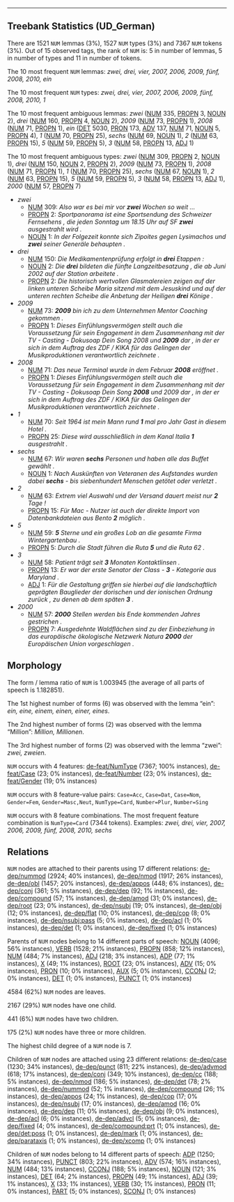 

--------------------------------------------------------------------------------

## Treebank Statistics (UD_German)

There are 1521 `NUM` lemmas (3%), 1527 `NUM` types (3%) and 7367 `NUM` tokens (3%).
Out of 15 observed tags, the rank of `NUM` is: 5 in number of lemmas, 5 in number of types and 11 in number of tokens.

The 10 most frequent `NUM` lemmas: <em>zwei, drei, vier, 2007, 2006, 2009, fünf, 2008, 2010, ein</em>

The 10 most frequent `NUM` types:  <em>zwei, drei, vier, 2007, 2006, 2009, fünf, 2008, 2010, 1</em>

The 10 most frequent ambiguous lemmas: <em>zwei</em> ([NUM]() 335, [PROPN]() 3, [NOUN]() 2), <em>drei</em> ([NUM]() 160, [PROPN]() 4, [NOUN]() 2), <em>2009</em> ([NUM]() 73, [PROPN]() 1), <em>2008</em> ([NUM]() 71, [PROPN]() 1), <em>ein</em> ([DET]() 5030, [PRON]() 173, [ADV]() 137, [NUM]() 71, [NOUN]() 5, [PROPN]() 4), <em>1</em> ([NUM]() 70, [PROPN]() 25), <em>sechs</em> ([NUM]() 69, [NOUN]() 1), <em>2</em> ([NUM]() 63, [PROPN]() 15), <em>5</em> ([NUM]() 59, [PROPN]() 5), <em>3</em> ([NUM]() 58, [PROPN]() 13, [ADJ]() 1)

The 10 most frequent ambiguous types:  <em>zwei</em> ([NUM]() 309, [PROPN]() 2, [NOUN]() 1), <em>drei</em> ([NUM]() 150, [NOUN]() 2, [PROPN]() 2), <em>2009</em> ([NUM]() 73, [PROPN]() 1), <em>2008</em> ([NUM]() 71, [PROPN]() 1), <em>1</em> ([NUM]() 70, [PROPN]() 25), <em>sechs</em> ([NUM]() 67, [NOUN]() 1), <em>2</em> ([NUM]() 63, [PROPN]() 15), <em>5</em> ([NUM]() 59, [PROPN]() 5), <em>3</em> ([NUM]() 58, [PROPN]() 13, [ADJ]() 1), <em>2000</em> ([NUM]() 57, [PROPN]() 7)


* <em>zwei</em>
  * [NUM]() 309: <em>Also war es bei mir vor <b>zwei</b> Wochen so weit ...</em>
  * [PROPN]() 2: <em>Sportpanorama ist eine Sportsendung des Schweizer Fernsehens , die jeden Sonntag um 18.15 Uhr auf SF <b>zwei</b> ausgestrahlt wird .</em>
  * [NOUN]() 1: <em>In der Folgezeit konnte sich Zipoites gegen Lysimachos und <b>zwei</b> seiner Generäle behaupten .</em>
* <em>drei</em>
  * [NUM]() 150: <em>Die Medikamentenprüfung erfolgt in <b>drei</b> Etappen :</em>
  * [NOUN]() 2: <em>Die <b>drei</b> bildeten die fünfte Langzeitbesatzung , die ab Juni 2002 auf der Station arbeitete .</em>
  * [PROPN]() 2: <em>Die historisch wertvollen Glasmalereien zeigen auf der linken unteren Scheibe Maria sitzend mit dem Jesuskind und auf der unteren rechten Scheibe die Anbetung der Heiligen <b>drei</b> Könige .</em>
* <em>2009</em>
  * [NUM]() 73: <em><b>2009</b> bin ich zu dem Unternehmen Mentor Coaching gekommen .</em>
  * [PROPN]() 1: <em>Dieses Einfühlungsvermögen stellt auch die Voraussetzung für sein Engagement in dem Zusammenhang mit der TV - Casting - Dokusoap Dein Song 2008 und <b>2009</b> dar , in der er sich in dem Auftrag des ZDF / KIKA für das Gelingen der Musikproduktionen verantwortlich zeichnete .</em>
* <em>2008</em>
  * [NUM]() 71: <em>Das neue Terminal wurde in dem Februar <b>2008</b> eröffnet .</em>
  * [PROPN]() 1: <em>Dieses Einfühlungsvermögen stellt auch die Voraussetzung für sein Engagement in dem Zusammenhang mit der TV - Casting - Dokusoap Dein Song <b>2008</b> und 2009 dar , in der er sich in dem Auftrag des ZDF / KIKA für das Gelingen der Musikproduktionen verantwortlich zeichnete .</em>
* <em>1</em>
  * [NUM]() 70: <em>Seit 1964 ist mein Mann rund <b>1</b> mal pro Jahr Gast in diesem Hotel .</em>
  * [PROPN]() 25: <em>Diese wird ausschließlich in dem Kanal Italia <b>1</b> ausgestrahlt .</em>
* <em>sechs</em>
  * [NUM]() 67: <em>Wir waren <b>sechs</b> Personen und haben alle das Buffet gewählt .</em>
  * [NOUN]() 1: <em>Nach Auskünften von Veteranen des Aufstandes wurden dabei <b>sechs</b> - bis siebenhundert Menschen getötet oder verletzt .</em>
* <em>2</em>
  * [NUM]() 63: <em>Extrem viel Auswahl und der Versand dauert meist nur <b>2</b> Tage !</em>
  * [PROPN]() 15: <em>Für Mac - Nutzer ist auch der direkte Import von Datenbankdateien aus Bento <b>2</b> möglich .</em>
* <em>5</em>
  * [NUM]() 59: <em><b>5</b> Sterne und ein großes Lob an die gesamte Firma Wintergartenbau .</em>
  * [PROPN]() 5: <em>Durch die Stadt führen die Ruta <b>5</b> und die Ruta 62 .</em>
* <em>3</em>
  * [NUM]() 58: <em>Patient trägt seit <b>3</b> Monaten Kontaktlinsen .</em>
  * [PROPN]() 13: <em>Er war der erste Senator der Class - <b>3</b> - Kategorie aus Maryland .</em>
  * [ADJ]() 1: <em>Für die Gestaltung griffen sie hierbei auf die landschaftlich geprägten Bauglieder der dorischen und der ionischen Ordnung zurück , zu denen ab dem späten <b>3</b> .</em>
* <em>2000</em>
  * [NUM]() 57: <em><b>2000</b> Stellen werden bis Ende kommenden Jahres gestrichen .</em>
  * [PROPN]() 7: <em>Ausgedehnte Waldflächen sind zu der Einbeziehung in das europäische ökologische Netzwerk Natura <b>2000</b> der Europäischen Union vorgeschlagen .</em>

## Morphology

The form / lemma ratio of `NUM` is 1.003945 (the average of all parts of speech is 1.182851).

The 1st highest number of forms (6) was observed with the lemma “ein”: <em>ein, eine, einem, einen, einer, eines</em>.

The 2nd highest number of forms (2) was observed with the lemma “Million”: <em>Million, Millionen</em>.

The 3rd highest number of forms (2) was observed with the lemma “zwei”: <em>zwei, zweien</em>.

`NUM` occurs with 4 features: [de-feat/NumType]() (7367; 100% instances), [de-feat/Case]() (23; 0% instances), [de-feat/Number]() (23; 0% instances), [de-feat/Gender]() (19; 0% instances)

`NUM` occurs with 8 feature-value pairs: `Case=Acc`, `Case=Dat`, `Case=Nom`, `Gender=Fem`, `Gender=Masc,Neut`, `NumType=Card`, `Number=Plur`, `Number=Sing`

`NUM` occurs with 8 feature combinations.
The most frequent feature combination is `NumType=Card` (7344 tokens).
Examples: <em>zwei, drei, vier, 2007, 2006, 2009, fünf, 2008, 2010, sechs</em>


## Relations

`NUM` nodes are attached to their parents using 17 different relations: [de-dep/nummod]() (2924; 40% instances), [de-dep/nmod]() (1917; 26% instances), [de-dep/obl]() (1457; 20% instances), [de-dep/appos]() (448; 6% instances), [de-dep/conj]() (361; 5% instances), [de-dep/dep]() (92; 1% instances), [de-dep/compound]() (57; 1% instances), [de-dep/amod]() (31; 0% instances), [de-dep/root]() (23; 0% instances), [de-dep/nsubj]() (19; 0% instances), [de-dep/obj]() (12; 0% instances), [de-dep/flat]() (10; 0% instances), [de-dep/cop]() (8; 0% instances), [de-dep/nsubj:pass]() (5; 0% instances), [de-dep/acl]() (1; 0% instances), [de-dep/det]() (1; 0% instances), [de-dep/fixed]() (1; 0% instances)

Parents of `NUM` nodes belong to 14 different parts of speech: [NOUN]() (4096; 56% instances), [VERB]() (1528; 21% instances), [PROPN]() (858; 12% instances), [NUM]() (484; 7% instances), [ADJ]() (218; 3% instances), [ADP]() (77; 1% instances), [X]() (49; 1% instances), [ROOT]() (23; 0% instances), [ADV]() (15; 0% instances), [PRON]() (10; 0% instances), [AUX]() (5; 0% instances), [CCONJ]() (2; 0% instances), [DET]() (1; 0% instances), [PUNCT]() (1; 0% instances)

4584 (62%) `NUM` nodes are leaves.

2167 (29%) `NUM` nodes have one child.

441 (6%) `NUM` nodes have two children.

175 (2%) `NUM` nodes have three or more children.

The highest child degree of a `NUM` node is 7.

Children of `NUM` nodes are attached using 23 different relations: [de-dep/case]() (1230; 34% instances), [de-dep/punct]() (811; 22% instances), [de-dep/advmod]() (618; 17% instances), [de-dep/conj]() (349; 10% instances), [de-dep/cc]() (188; 5% instances), [de-dep/nmod]() (186; 5% instances), [de-dep/det]() (78; 2% instances), [de-dep/nummod]() (52; 1% instances), [de-dep/compound]() (26; 1% instances), [de-dep/appos]() (24; 1% instances), [de-dep/cop]() (17; 0% instances), [de-dep/nsubj]() (17; 0% instances), [de-dep/amod]() (16; 0% instances), [de-dep/dep]() (11; 0% instances), [de-dep/obj]() (9; 0% instances), [de-dep/acl]() (6; 0% instances), [de-dep/advcl]() (5; 0% instances), [de-dep/fixed]() (4; 0% instances), [de-dep/compound:prt]() (1; 0% instances), [de-dep/det:poss]() (1; 0% instances), [de-dep/mark]() (1; 0% instances), [de-dep/parataxis]() (1; 0% instances), [de-dep/xcomp]() (1; 0% instances)

Children of `NUM` nodes belong to 14 different parts of speech: [ADP]() (1250; 34% instances), [PUNCT]() (803; 22% instances), [ADV]() (574; 16% instances), [NUM]() (484; 13% instances), [CCONJ]() (188; 5% instances), [NOUN]() (121; 3% instances), [DET]() (64; 2% instances), [PROPN]() (49; 1% instances), [ADJ]() (39; 1% instances), [X]() (33; 1% instances), [VERB]() (30; 1% instances), [PRON]() (11; 0% instances), [PART]() (5; 0% instances), [SCONJ]() (1; 0% instances)

